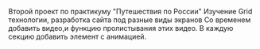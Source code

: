 Второй проект по практикуму "Путешествия по России"
Изучение Grid технологии, разработка сайта под разные виды экранов
Со временем добавить видео,и функцию пролистывания этих видео. В каждую секцию добавить элемент с анимацией.
